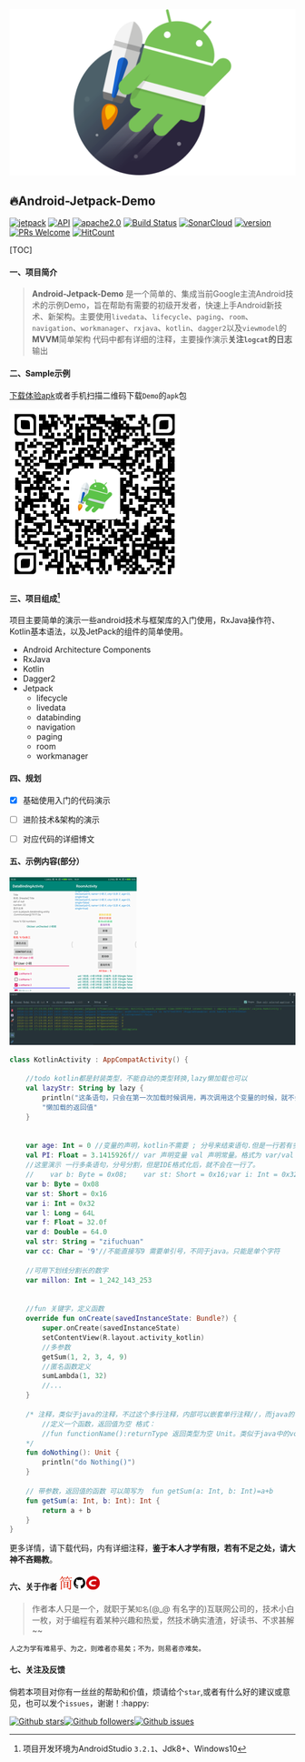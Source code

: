 ![android-jetpack-demo](./images/jetpack-hero.png)

## 🔥Android-Jetpack-Demo

[![jetpack](https://img.shields.io/badge/志威-Jetpack-brightgreen.svg)](https://developer.android.com/jetpack/) [![API](https://img.shields.io/badge/API-21%2B-brightgreen.svg?style=flat)](https://android-arsenal.com/api?level=21) [![apache2.0](https://img.shields.io/badge/license-apache2.0-brightgreen.svg)](./LICENSE) [![Build Status](https://travis-ci.org/zhiwei1990/android-jetpack-demo.svg?branch=master)](https://travis-ci.org/zhiwei1990/android-jetpack-demo) [![SonarCloud](https://sonarcloud.io/api/project_badges/measure?project=zhiwei1990_android-jetpack-demo&metric=alert_status)](https://sonarcloud.io/dashboard?id=zhiwei1990_android-jetpack-demo) [![version](https://img.shields.io/github/release/zhiwei1990/android-jetpack-demo.svg)](https://github.com/zhiwei1990/android-jetpack-demo/releases) [![PRs Welcome](https://img.shields.io/badge/PRs-welcome-brightgreen.svg?style=flat-square)](http://makeapullrequest.com) [![HitCount](http://hits.dwyl.io/zhiwei1990/android-jetpack-demo.svg)](http://hits.dwyl.io/zhiwei1990/android-jetpack-demo)

[TOC]

####  一、项目简介

> **Android-Jetpack-Demo** 是一个简单的、集成当前Google主流Android技术的示例Demo，旨在帮助有需要的初级开发者，快速上手Android新技术、新架构。主要使用`livedata`、`lifecycle`、`paging`、`room`、`navigation`、`workmanager`、`rxjava`、`kotlin`、`dagger2`以及`viewmodel`的**MVVM**简单架构
> 代码中都有详细的注释，主要操作演示**关注`logcat`的日志**输出

#### 二、Sample示例

[下载体验apk](https://raw.githubusercontent.com/zhiwei1990/android-jetpack-demo/master/apk/app-debug.apk)或者手机扫描二维码下载`Demo`的`apk`包

![扫描下载](./images/QR_Jetpack.png)

#### 三、项目组成[^1]

项目主要简单的演示一些android技术与框架库的入门使用，RxJava操作符、Kotlin基本语法，以及JetPack的组件的简单使用。

- Android Architecture Components
- RxJava
- Kotlin
- Dagger2
- Jetpack
  - lifecycle
  - livedata
  - databinding
  - navigation
  - paging
  - room
  - workmanager

#### 四、规划

- [x] 基础使用入门的代码演示
- [ ] 进阶技术&架构的演示
- [ ] 对应代码的详细博文



#### 五、示例内容(部分）

![databinding](./images/databinding.png)![lifecycle](./images/lifecycle.png)![logcat](./images/logcat.png)

```kotlin
class KotlinActivity : AppCompatActivity() {

    //todo kotlin都是封装类型，不能自动的类型转换,lazy懒加载也可以
    val lazyStr: String by lazy {
        println("这条语句，只会在第一次加载时候调用，再次调用这个变量的时候，就不会打印了")
        "懒加载的返回值"
    }


    var age: Int = 0 //变量的声明，kotlin不需要 ; 分号来结束语句.但是一行若有多个语句，可以用 ; 分割
    val PI: Float = 3.1415926f// var 声明变量 val 声明常量。格式为 var/val name:Type = init ,:Type 也可以省略
    //这里演示 一行多条语句，分号分割，但是IDE格式化后，就不会在一行了。
    //    var b: Byte = 0x08;    var st: Short = 0x16;var i: Int = 0x32;var l: Long = 64L; var f: Float = 32.0f;var d:Double=64.0;
    var b: Byte = 0x08
    var st: Short = 0x16
    var i: Int = 0x32
    var l: Long = 64L
    var f: Float = 32.0f
    var d: Double = 64.0
    val str: String = "zifuchuan"
    var cc: Char = '9'//不能直接写9 需要单引号，不同于java。只能是单个字符

    //可用下划线分割长的数字
    var millon: Int = 1_242_143_253


    //fun 关键字，定义函数
    override fun onCreate(savedInstanceState: Bundle?) {
        super.onCreate(savedInstanceState)
        setContentView(R.layout.activity_kotlin)
        //多参数
        getSum(1, 2, 3, 4, 9)
        //匿名函数定义
        sumLambda(1, 32)
		//...
    }

    /* 注释，类似于java的注释，不过这个多行注释，内部可以嵌套单行注释//，而java的不行
        //定义一个函数，返回值为空 格式：
        //fun functionName():returnType 返回类型为空 Unit。类似于java中的void,Unit可省略。其他不行。
    */
    fun doNothing(): Unit {
        println("do Nothing()")
    }

    // 带参数，返回值的函数 可以简写为  fun getSum(a: Int, b: Int)=a+b
    fun getSum(a: Int, b: Int): Int {
        return a + b
    }
}
```

更多详情，请下载代码，内有详细注释，**鉴于本人才学有限，若有不足之处，请大神不吝赐教**。

#### 六、关于作者 [![jianshu](./images/jianshu.png)](https://www.jianshu.com/u/72294e6848c0)[![github](./images/github.png)](https://github.com/zhiwei1990)[![csdn](./images/csdn.png)](https://blog.csdn.net/zhiwei9001)

> 作者本人只是一个，就职于某`知名`(@_@ 有名字的)互联网公司的，技术小白一枚，对于编程有着某种兴趣和热爱，然技术确实渣渣，好读书、不求甚解~~

`人之为学有难易乎、为之，则难者亦易矣；不为，则易者亦难矣。`

#### 七、关注及反馈

倘若本项目对你有一丝丝的帮助和价值，烦请给个`star`,或者有什么好的建议或意见，也可以发个`issues`，谢谢！:happy:

[![Github stars](https://img.shields.io/github/stars/zhiwei1990/android-jetpack-demo.svg?style=social&label=star)](https://github.com/zhiwei1990/android-jetpack-demo)[![Github followers](https://img.shields.io/github/followers/zhiwei1990.svg?style=social&label=follow)](https://github.com/zhiwei1990/android-jetpack-demo)[![Github issues](https://img.shields.io/github/issues/zhiwei1990/android-jetpack-demo.svg?style=social&label=issues)](https://github.com/zhiwei1990/android-jetpack-demo)



[^1]: 项目开发环境为AndroidStudio `3.2.1`、Jdk8+、Windows10

